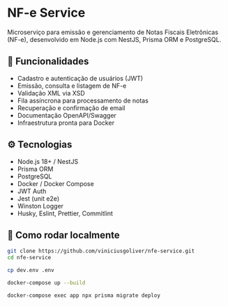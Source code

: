 # NF-e Service

Microserviço para emissão e gerenciamento de Notas Fiscais Eletrônicas (NF-e), desenvolvido em Node.js com NestJS, Prisma ORM e PostgreSQL.

## 🚀 Funcionalidades

- Cadastro e autenticação de usuários (JWT)
- Emissão, consulta e listagem de NF-e
- Validação XML via XSD
- Fila assíncrona para processamento de notas
- Recuperação e confirmação de email
- Documentação OpenAPI/Swagger
- Infraestrutura pronta para Docker

## ⚙️ Tecnologias

- Node.js 18+ / NestJS
- Prisma ORM
- PostgreSQL
- Docker / Docker Compose
- JWT Auth
- Jest (unit e2e)
- Winston Logger
- Husky, Eslint, Prettier, Commitlint

## 🏁 Como rodar localmente

```bash
git clone https://github.com/viniciusgoliver/nfe-service.git
cd nfe-service

cp dev.env .env

docker-compose up --build

docker-compose exec app npx prisma migrate deploy
